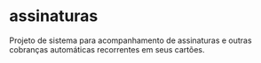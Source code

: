 # assinaturas

Projeto de sistema para acompanhamento de assinaturas e outras cobranças automáticas recorrentes em seus cartões.